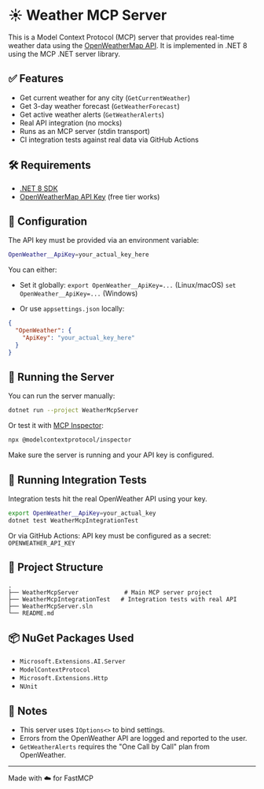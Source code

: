 # ☀️ Weather MCP Server

This is a Model Context Protocol (MCP) server that provides real-time weather data using the [OpenWeatherMap API](https://openweathermap.org/). It is implemented in .NET 8 using the MCP .NET server library.

## ✅ Features

* Get current weather for any city (`GetCurrentWeather`)
* Get 3-day weather forecast (`GetWeatherForecast`)
* Get active weather alerts (`GetWeatherAlerts`)
* Real API integration (no mocks)
* Runs as an MCP server (stdin transport)
* CI integration tests against real data via GitHub Actions

## 🛠 Requirements

* [.NET 8 SDK](https://dotnet.microsoft.com/download)
* [OpenWeatherMap API Key](https://openweathermap.org/appid) (free tier works)

## 🔧 Configuration

The API key must be provided via an environment variable:

```bash
OpenWeather__ApiKey=your_actual_key_here
```

You can either:

* Set it globally:
  `export OpenWeather__ApiKey=...` (Linux/macOS)
  `set OpenWeather__ApiKey=...` (Windows)

* Or use `appsettings.json` locally:

```json
{
  "OpenWeather": {
    "ApiKey": "your_actual_key_here"
  }
}
```

## 🚀 Running the Server

You can run the server manually:

```bash
dotnet run --project WeatherMcpServer
```

Or test it with [MCP Inspector](https://github.com/modelcontextprotocol/inspector):

```bash
npx @modelcontextprotocol/inspector
```

Make sure the server is running and your API key is configured.

## 🧲 Running Integration Tests

Integration tests hit the real OpenWeather API using your key.

```bash
export OpenWeather__ApiKey=your_actual_key
dotnet test WeatherMcpIntegrationTest
```

Or via GitHub Actions:
API key must be configured as a secret: `OPENWEATHER_API_KEY`

## 📁 Project Structure

```
.
├── WeatherMcpServer             # Main MCP server project
├── WeatherMcpIntegrationTest   # Integration tests with real API
├── WeatherMcpServer.sln
└── README.md
```

## 📦 NuGet Packages Used

* `Microsoft.Extensions.AI.Server`
* `ModelContextProtocol`
* `Microsoft.Extensions.Http`
* `NUnit`

## 📘 Notes

* This server uses `IOptions<>` to bind settings.
* Errors from the OpenWeather API are logged and reported to the user.
* `GetWeatherAlerts` requires the "One Call by Call" plan from OpenWeather.

---

Made with ☁️ for FastMCP
